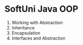 # SoftUni Java OOP

1. Working with Abstraction
2. Inheritance
3. Encapsulation
4. Interfaces and Abstraction 
